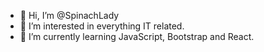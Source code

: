 - 👋 Hi, I’m @SpinachLady
- 👀 I’m interested in everything IT related.
- 🌱 I’m currently learning JavaScript, Bootstrap and React.

<!---
SpinachLady/SpinachLady is a ✨ special ✨ repository because its `README.md` (this file) appears on your GitHub profile.
You can click the Preview link to take a look at your changes.
--->

